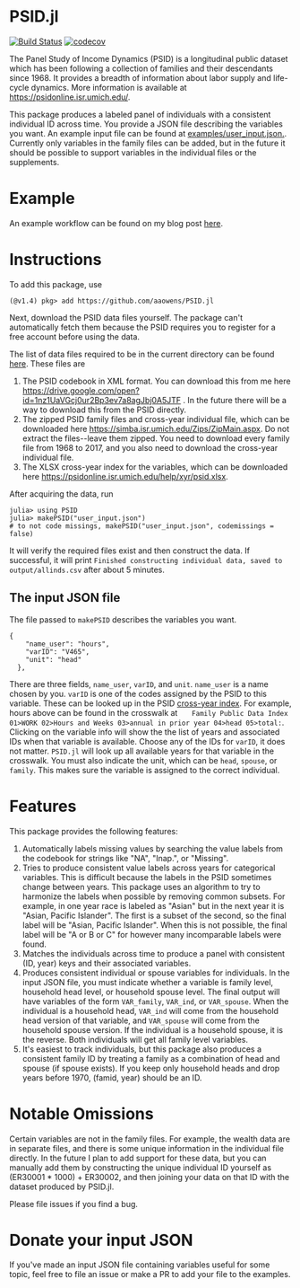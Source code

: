 # PSID.jl

[![Build Status](https://travis-ci.com/aaowens/PSID.jl.svg?branch=master)](https://travis-ci.com/aaowens/PSID.jl)
[![codecov](https://codecov.io/gh/aaowens/PSID.jl/branch/master/graph/badge.svg)](https://codecov.io/gh/aaowens/PSID.jl)

The Panel Study of Income Dynamics (PSID) is a longitudinal public dataset which has been following a collection of families and their descendants since 1968. It provides a breadth of information about labor supply and life-cycle dynamics. More information is available at https://psidonline.isr.umich.edu/.

This package produces a labeled panel of individuals with a consistent individual ID across time. You provide a JSON file describing the variables you want. An example input file can be found at [examples/user_input.json.](https://github.com/aaowens/PSID.jl/blob/master/examples/user_input.json). Currently only variables in the family files can be added, but in the future it should be possible to support variables in the individual files or the supplements.

# Example

An example workflow can be found on my blog post [here](https://aaowens.github.io/julia/2020/02/11/Using-the-Panel-Study-of-Income-Dynamics.html).

# Instructions

To add this package, use
```
(@v1.4) pkg> add https://github.com/aaowens/PSID.jl
```

Next, download the PSID data files yourself. The package can't automatically fetch them because the PSID requires you to register for a free account before using the data.

The list of data files required to be in the current directory can be found [here](https://github.com/aaowens/PSID.jl/blob/master/src/allfiles_hash.json). These files are

1. The PSID codebook in XML format. You can download this from me here https://drive.google.com/open?id=1nz1UaVGcj0ur2Bp3ev7a8agJbj0A5JTF . In the future there will be a way to download this from the PSID directly.
2. The zipped PSID family files and cross-year individual file, which can be downloaded here https://simba.isr.umich.edu/Zips/ZipMain.aspx. Do not extract the files--leave them zipped. You need to download every family file from 1968 to 2017, and you also need to download the cross-year individual file.
3. The XLSX cross-year index for the variables, which can be downloaded here https://psidonline.isr.umich.edu/help/xyr/psid.xlsx.

After acquiring the data, run
```
julia> using PSID
julia> makePSID("user_input.json")
# to not code missings, makePSID("user_input.json", codemissings = false)
```
It will verify the required files exist and then construct the data. If successful, it will print `Finished constructing individual data, saved to output/allinds.csv` after about 5 minutes.

## The input JSON file
The file passed to `makePSID` describes the variables you want.
```
{
    "name_user": "hours",
    "varID": "V465",
    "unit": "head"
  },
  ```
  There are three fields, `name_user`, `varID`, and `unit`. `name_user` is a name chosen by you. `varID` is one of the codes assigned by the PSID to this variable. These can be looked up in the PSID [cross-year index](https://simba.isr.umich.edu/VS/i.aspx). For example, hours above can be found in the crosswalk at `	Family Public Data Index 01>WORK 02>Hours and Weeks 03>annual in prior year 04>head 05>total:`. Clicking on the variable info will show the the list of years and associated IDs when that variable is available. Choose any of the IDs for `varID`, it does not matter. `PSID.jl` will look up all available years for that variable in the crosswalk. You must also indicate the unit, which can be `head`, `spouse`, or `family`. This makes sure the variable is assigned to the correct individual.


# Features

This package provides the following features:
1. Automatically labels missing values by searching the value labels from the codebook for strings like "NA", "Inap.", or "Missing".
2. Tries to produce consistent value labels across years for categorical variables. This is difficult because the labels in the PSID sometimes change between years. This package uses an algorithm to try to harmonize the labels when possible by removing common subsets. For example, in one year race is labeled as "Asian" but in the next year it is "Asian, Pacific Islander". The first is a subset of the second, so the final label will be "Asian, Pacific Islander". When this is not possible, the final label will be "A or B or C" for however many incomparable labels were found.
3. Matches the individuals across time to produce a panel with consistent (ID, year) keys and their associated variables.
4. Produces consistent individual or spouse variables for individuals. In the input JSON file, you must indicate whether a variable is family level, household head level, or household spouse level. The final output will have variables of the form `VAR_family`, `VAR_ind`, or `VAR_spouse`. When the individual is a household head, `VAR_ind` will come from the household head version of that variable, and `VAR_spouse` will come from the household spouse version. If the individual is a household spouse, it is the reverse. Both individuals will get all family level variables.
5. It's easiest to track individuals, but this package also produces a consistent family ID by treating a family as a combination of head and spouse (if spouse exists). If you keep only household heads and drop years before 1970, (famid, year) should be an ID.

# Notable Omissions

Certain variables are not in the family files. For example, the wealth data are in separate files, and there is some unique information in the individual file directly. In the future I plan to add support for these data, but you can manually add them by constructing the unique individual ID yourself as (ER30001 * 1000) + ER30002, and then joining your data on that ID with the dataset produced by PSID.jl. 

Please file issues if you find a bug.

# Donate your input JSON

If you've made an input JSON file containing variables useful for some topic, feel free to file an issue or make a PR to add your file to the examples.
